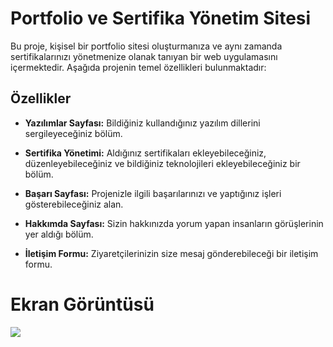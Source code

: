 # Portfolio ve Sertifika Yönetim Sitesi

Bu proje, kişisel bir portfolio sitesi oluşturmanıza ve aynı zamanda sertifikalarınızı yönetmenize olanak tanıyan bir web uygulamasını içermektedir. Aşağıda projenin temel özellikleri bulunmaktadır:

## Özellikler

- **Yazılımlar Sayfası:** Bildiğiniz kullandığınız yazılım dillerini sergileyeceğiniz bölüm.

- **Sertifika Yönetimi:** Aldığınız sertifikaları ekleyebileceğiniz, düzenleyebileceğiniz ve bildiğiniz teknolojileri ekleyebileceğiniz bir bölüm.

- **Başarı Sayfası:** Projenizle ilgili başarılarınızı ve yaptığınız işleri gösterebileceğiniz alan.

- **Hakkımda Sayfası:** Sizin hakkınızda yorum yapan insanların görüşlerinin yer aldığı bölüm.

- **İletişim Formu:** Ziyaretçilerinizin size mesaj gönderebileceği bir iletişim formu.


<h1> Ekran Görüntüsü </h1>

![](.gif/WebSitem.gif)